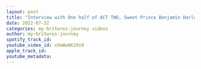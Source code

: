 ```yaml
---
layout: post
title: "Interview with One half of ACT TWO, Sweet Prince Benjamin Harland"
date: 2022-07-22
categories: my-britwres-journey videos
author: my-britwres-journey
spotify_track_id: 
youtube_video_id: cOeWw6K29s0
apple_track_id: 
youtube_metadata: 
---
```

